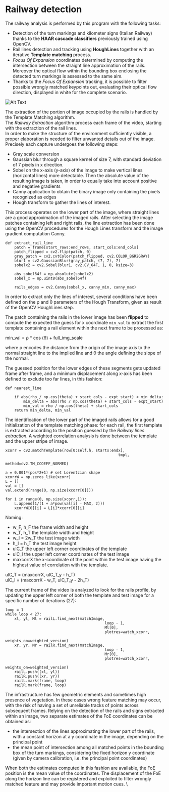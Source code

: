 Railway detection
=============
The railway analysis is performed by this program with the following tasks:
* Detection of the turn markings and kilometer signs (Italian Railway) thanks to the **HAAR
cascade classifiers** previously trained using OpenCV.
* Rail lines detection and tracking using **HoughLines** together with an iterative 
**Template matching** process.
* *Focus Of Expansion* coordinates determined by computing the intersection between
 the straight line approximation of the rails. Moreover the optical flow within the 
 bounding box enclosing the detected turn markings is assessed to the same aim.
* Thanks to the *Focus Of Expansion* tracking, it is possible to filter possible wrongly
matched keypoints out, evaluating their optical flow direction, displayed in white for 
the complete scenario.

![Alt Text](https://raw.githubusercontent.com/federicafioretti/railway-detection/master/images-readme/execution.png)

The extraction of the portion of image occupied by the rails is handled by the Template Matching algorithm.\
The *Railway Extraction* algorithm process each frame of the video, starting with the extraction of the rail lines. \
In order to make the structure of the environment sufficiently visible, a proper elaboration is needed to filter unwanted
 details out of the image. Precisely each capture undergoes the following steps:

* Gray scale conversion
* Gaussian blur through a square kernel of size 7, with standard deviation of 7 pixels in x direction.
* Sobel on the x-axis (y-axis) of the image to make vertical lines (horizontal lines) more detectable. Then the absolute
 value of the resulting image is taken, in order to equally take into account positive and negative gradients
* Canny application to obtain the binary image only containing the pixels recognized as edges
* Hough transform to gather the lines of interest.

This process operates on the lower part of the image, where straight lines are a good approximation of the imaged rails. 
After selecting the image patches containing left and right rails, the line extraction has been done using the OpenCV 
procedures for the Hough Lines transform and the image gradient computation Canny. 
```
def extract_rail_line
    patch = frame[start_rows:end_rows, start_cols:end_cols]
    patch_flipped = cv2.flip(patch, 0)
    gray_patch = cv2.cvtColor(patch_flipped, cv2.COLOR_BGR2GRAY)
    blur1 = cv2.GaussianBlur(gray_patch, (7, 7), 7)
    sobelx2 = cv2.Sobel(blur1, cv2.CV_64F, 1, 0, ksize=3)

    abs_sobel64f = np.absolute(sobelx2)
    sobel_x = np.uint8(abs_sobel64f)

    rails_edges = cv2.Canny(sobel_x, canny_min, canny_max)
```

In order to extract only the lines of interest, several conditions have been defined on the ρ and θ parameters of the Hough 
Transform, given as result of the OpenCV HoughLines step. 

The patch containing the rails in the lower image has been **flipped** to compute the
expected the guess for x coordinate `min_val` to extract the first template containing a rail 
element within the next frame to be processed as:

min_val = ρ * cos (θ) + full_img_scale

where ρ encodes the distance from the origin of the image axis to the normal straight line 
to the implied line and θ the angle defining the slope of the normal.

The guessed position for the lower edges of these segments gets updated frame after frame, and a minimum displacement 
along x-axis has been defined to exclude too far lines, in this fashion:
```
def nearest_line

    if abs(rho / np.cos(theta) + start_cols - expt_start) < min_delta:
        min_delta = abs(rho / np.cos(theta) + start_cols - expt_start)
        min_val = rho / np.cos(theta) + start_cols
    return min_delta, min_val
```

The identification of the lower part of the imaged rails allows for a good initialization of the template matching phase: 
for each rail, the first template is extracted according to the position guessed by the *Railway lines extraction*. 
A weighted correlation analysis is done between the template and the upper stripe of image.

    xcorr = cv2.matchTemplate(row[0:self.h, startx:endx], 
                                                      tmpl, 
                                                      method=cv2.TM_CCOEFF_NORMED)

    a = 0.001*(pos*2+1) # set Lorentzian shape
    xcorrW = np.zeros_like(xcorr)
    L = []
    val = []
    val.extend(range(0, np.size(xcorr[0])))

    for i in range(0, np.size(xcorr,1)):
        L.append(1/(1 + a*pow(val[i] - MAX, 2)))
        xcorrW[0][i] = L[i]*xcorr[0][i]


Naming:
* w_F, h_F the frame width and height
* w_T, h_T the template width and height
* w_I = 2w_T the test image width
* h_I = h_T the test image height
* ulC_T the upper left corner coordinates of the template
* ulC_I the upper left corner coordinates of the test image
* maxcorrX the x-coordinate of the point within the test image having the highest value of correlation with the template.

ulC_T = (maxcorrX, ulC_T_y - h_T) \
ulC_I = (maxcorrX - w_T, ulC_T_y - 2h_T)

The current frame of the video is analyzed to look for the rails profile, by updating the upper left corner of both the template and test image for a specific number of iterations (27):

```
loop = 1
while loop < 27:
    xl, yl, Ml = railL.find_next(matchImage, 
                                            loop - 1, 
                                            Ml[0], 
                                            plotres=watch_xcorr,
                                            weights_on=weighted_version)
    xr, yr, Mr = railR.find_next(matchImage, 
                                            loop - 1, 
                                            Mr[0], 
                                            plotres=watch_xcorr,
                                            weights_on=weighted_version)
    railL.push((xl, yl))
    railR.push((xr, yr))
    railL.mark(frame, loop)
    railR.mark(frame, loop)
```
The infrastructure has few geometric elements and sometimes high presence of vegetation. In these cases wrong feature matching may occur, with the risk of having a set of unreliable tracks of points across subsequent frames. Relying on the detection of the rails and signs extracted within an image, two separate estimates of the FoE coordinates can be obtained as:

* the intersection of the lines approximating the lower part of the rails,
with a constant horizon at a y coordinate in the image, depending on the
principal point
* the mean point of intersection among all matched points in the
bounding box of the turn markings, considering the fixed horizon y coordinate (given by 
camera calibration, i.e. the principal point coordinates)

When both the estimates computed in this fashion are available, the FoE position is the mean value of the coordinates.
The displacement of the FoE along the horizon line can be registered and exploited to filter wrongly matched feature and may provide important motion cues. \
